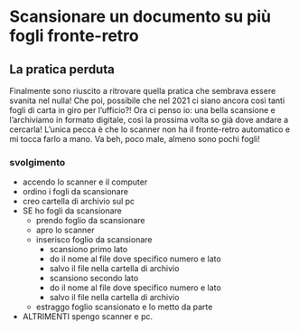 # Scansionare un documento su più fogli fronte-retro


## La pratica perduta

Finalmente sono riuscito a ritrovare quella pratica che sembrava essere svanita nel nulla! Che poi, possibile che nel 2021 ci siano ancora così tanti fogli di carta in giro per l’ufficio?! Ora ci penso io: una bella scansione e l’archiviamo in formato digitale, così la prossima volta so già dove andare a cercarla! L’unica pecca è che lo scanner non ha il fronte-retro automatico e mi tocca farlo a mano. Va beh, poco male, almeno sono pochi fogli!
 
### svolgimento

- accendo lo scanner e il computer
- ordino i fogli da scansionare
- creo cartella di archivio sul pc
- SE ho fogli da scansionare
  - prendo foglio da scansionare
  - apro lo scanner
  - inserisco foglio da scansionare
    - scansiono primo lato
    - do il nome al file dove specifico numero e lato
    - salvo il file nella cartella di archivio
    - scansiono secondo lato
    - do il nome al file dove specifico numero e lato
    - salvo il file nella cartella di archivio
  - estraggo foglio scansionato e lo metto da parte
- ALTRIMENTI spengo scanner e pc.
